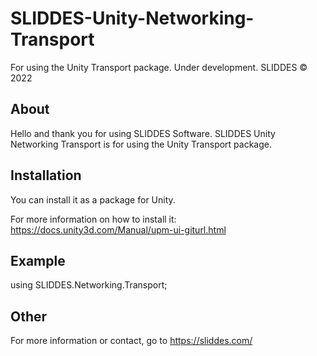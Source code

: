 # SLIDDES-Unity-Networking-Transport
For using the Unity Transport package. Under development.
SLIDDES © 2022

## About
Hello and thank you for using SLIDDES Software.
SLIDDES Unity Networking Transport is for using the Unity Transport package.

## Installation
You can install it as a package for Unity.

For more information on how to install it:
https://docs.unity3d.com/Manual/upm-ui-giturl.html

## Example
using SLIDDES.Networking.Transport;

## Other
For more information or contact, go to https://sliddes.com/